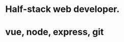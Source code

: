 # Half-stack web developer.
# vue, node, express, git

<!---
utibeinyangetuk/utibeinyangetuk is a ✨ special ✨ repository because its `README.md` (this file) appears on your GitHub profile.
You can click the Preview link to take a look at your changes.
--->
